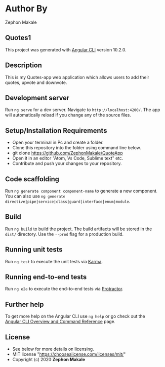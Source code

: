 # Author By

Zephon Makale

## Quotes1

This project was generated with [Angular CLI](https://github.com/angular/angular-cli) version 10.2.0.

## Description

This is my Quotes-app web application which allows users to add their quotes, upvote and downvote.

## Development server

Run `ng serve` for a dev server. Navigate to `http://localhost:4200/`. The app will automatically reload if you change any of the source files.

## Setup/Installation Requirements

* Open your terminal in Pc and create a folder.
* Clone this repository into the folder using command line below.
* git clone <https://github.com/ZephonMakale/QuoteApp>
* Open it in an editor "Atom, Vs Code, Sublime text" etc.
* Contribute and push your changes to your repository.

## Code scaffolding

Run `ng generate component component-name` to generate a new component. You can also use `ng generate directive|pipe|service|class|guard|interface|enum|module`.

## Build

Run `ng build` to build the project. The build artifacts will be stored in the `dist/` directory. Use the `--prod` flag for a production build.

## Running unit tests

Run `ng test` to execute the unit tests via [Karma](https://karma-runner.github.io).

## Running end-to-end tests

Run `ng e2e` to execute the end-to-end tests via [Protractor](http://www.protractortest.org/).

## Further help

To get more help on the Angular CLI use `ng help` or go check out the [Angular CLI Overview and Command Reference](https://angular.io/cli) page.

## License

* See below for more details on licensing.
* MIT license "https://choosealicense.com/licenses/mit/"
* Copyright (c) 2020 **Zephon Makale**
